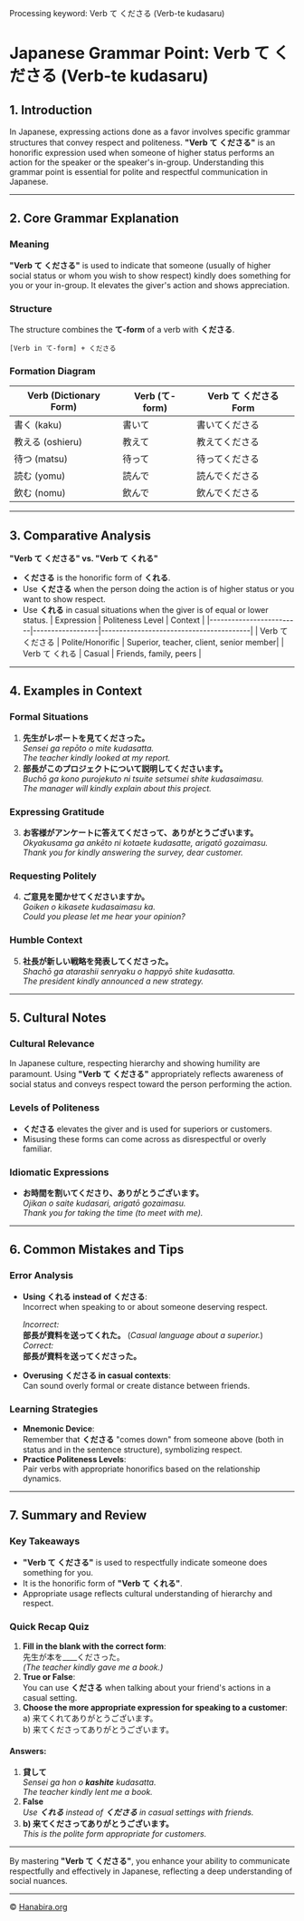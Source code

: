 Processing keyword: Verb て くださる (Verb-te kudasaru)
# Japanese Grammar Point: Verb て くださる (Verb-te kudasaru)

## 1. Introduction
In Japanese, expressing actions done as a favor involves specific grammar structures that convey respect and politeness. **"Verb て くださる"** is an honorific expression used when someone of higher status performs an action for the speaker or the speaker's in-group. Understanding this grammar point is essential for polite and respectful communication in Japanese.

---
## 2. Core Grammar Explanation
### Meaning
**"Verb て くださる"** is used to indicate that someone (usually of higher social status or whom you wish to show respect) kindly does something for you or your in-group. It elevates the giver's action and shows appreciation.
### Structure
The structure combines the **て-form** of a verb with **くださる**.
```
[Verb in て-form] + くださる
```
### Formation Diagram
| Verb (Dictionary Form) | Verb (て-form) | Verb て くださる Form      |
|------------------------|----------------|----------------------------|
| 書く (kaku)            | 書いて         | 書いてくださる             |
| 教える (oshieru)       | 教えて         | 教えてくださる             |
| 待つ (matsu)           | 待って         | 待ってくださる             |
| 読む (yomu)            | 読んで         | 読んでくださる             |
| 飲む (nomu)            | 飲んで         | 飲んでくださる             |
---
## 3. Comparative Analysis
**"Verb て くださる" vs. "Verb て くれる"**
- **くださる** is the honorific form of **くれる**.
- Use **くださる** when the person doing the action is of higher status or you want to show respect.
- Use **くれる** in casual situations when the giver is of equal or lower status.
| Expression              | Politeness Level | Context                                 |
|-------------------------|------------------|-----------------------------------------|
| Verb て くださる         | Polite/Honorific | Superior, teacher, client, senior member|
| Verb て くれる           | Casual           | Friends, family, peers                  |
---
## 4. Examples in Context
### Formal Situations
1. **先生がレポートを見てくださった。**  
   *Sensei ga repōto o mite kudasatta.*  
   *The teacher kindly looked at my report.*
2. **部長がこのプロジェクトについて説明してくださいます。**  
   *Buchō ga kono purojekuto ni tsuite setsumei shite kudasaimasu.*  
   *The manager will kindly explain about this project.*
### Expressing Gratitude
3. **お客様がアンケートに答えてくださって、ありがとうございます。**  
   *Okyakusama ga ankēto ni kotaete kudasatte, arigatō gozaimasu.*  
   *Thank you for kindly answering the survey, dear customer.*
### Requesting Politely
4. **ご意見を聞かせてくださいますか。**  
   *Goiken o kikasete kudasaimasu ka.*  
   *Could you please let me hear your opinion?*
### Humble Context
5. **社長が新しい戦略を発表してくださった。**  
   *Shachō ga atarashii senryaku o happyō shite kudasatta.*  
   *The president kindly announced a new strategy.*
---
## 5. Cultural Notes
### Cultural Relevance
In Japanese culture, respecting hierarchy and showing humility are paramount. Using **"Verb て くださる"** appropriately reflects awareness of social status and conveys respect toward the person performing the action.
### Levels of Politeness
- **くださる** elevates the giver and is used for superiors or customers.
- Misusing these forms can come across as disrespectful or overly familiar.
### Idiomatic Expressions
- **お時間を割いてくださり、ありがとうございます。**  
  *Ojikan o saite kudasari, arigatō gozaimasu.*  
  *Thank you for taking the time (to meet with me).*
---
## 6. Common Mistakes and Tips
### Error Analysis
- **Using くれる instead of くださる**:  
  Incorrect when speaking to or about someone deserving respect.
  
  *Incorrect:*  
  **部長が資料を送ってくれた。** (*Casual language about a superior.*)  
  *Correct:*  
  **部長が資料を送ってくださった。**
- **Overusing くださる in casual contexts**:  
  Can sound overly formal or create distance between friends.
### Learning Strategies
- **Mnemonic Device**:  
  Remember that **くださる** "comes down" from someone above (both in status and in the sentence structure), symbolizing respect.
- **Practice Politeness Levels**:  
  Pair verbs with appropriate honorifics based on the relationship dynamics.
---
## 7. Summary and Review
### Key Takeaways
- **"Verb て くださる"** is used to respectfully indicate someone does something for you.
- It is the honorific form of **"Verb て くれる"**.
- Appropriate usage reflects cultural understanding of hierarchy and respect.
### Quick Recap Quiz
1. **Fill in the blank with the correct form**:  
   先生が本を____くださった。  
   *(The teacher kindly gave me a book.)*
2. **True or False**:  
   You can use **くださる** when talking about your friend's actions in a casual setting.
3. **Choose the more appropriate expression for speaking to a customer**:  
   a) 来てくれてありがとうございます。  
   b) 来てくださってありがとうございます。
#### Answers:
1. **貸して**  
   *Sensei ga hon o **kashite** kudasatta.*  
   *The teacher kindly lent me a book.*
2. **False**  
   *Use **くれる** instead of **くださる** in casual settings with friends.*
3. **b) 来てくださってありがとうございます。**  
   *This is the polite form appropriate for customers.*
---
By mastering **"Verb て くださる"**, you enhance your ability to communicate respectfully and effectively in Japanese, reflecting a deep understanding of social nuances.


---

© [Hanabira.org](https://hanabira.org)

